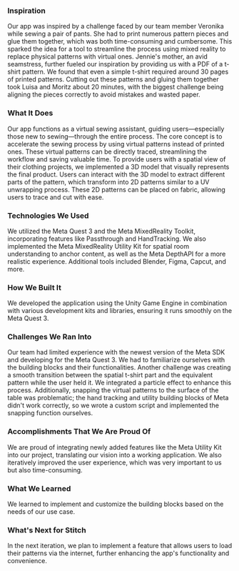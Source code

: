 ### Inspiration

Our app was inspired by a challenge faced by our team member Veronika while sewing a pair of pants. She had to print numerous pattern pieces and glue them together, which was both time-consuming and cumbersome. This sparked the idea for a tool to streamline the process using mixed reality to replace physical patterns with virtual ones. Jennie's mother, an avid seamstress, further fueled our inspiration by providing us with a PDF of a t-shirt pattern. We found that even a simple t-shirt required around 30 pages of printed patterns. Cutting out these patterns and gluing them together took Luisa and Moritz about 20 minutes, with the biggest challenge being aligning the pieces correctly to avoid mistakes and wasted paper.

### What It Does

Our app functions as a virtual sewing assistant, guiding users—especially those new to sewing—through the entire process. The core concept is to accelerate the sewing process by using virtual patterns instead of printed ones. These virtual patterns can be directly traced, streamlining the workflow and saving valuable time. To provide users with a spatial view of their clothing projects, we implemented a 3D model that visually represents the final product. Users can interact with the 3D model to extract different parts of the pattern, which transform into 2D patterns similar to a UV unwrapping process. These 2D patterns can be placed on fabric, allowing users to trace and cut with ease.

### Technologies We Used

We utilized the Meta Quest 3 and the Meta MixedReality Toolkit, incorporating features like Passthrough and HandTracking. We also implemented the Meta MixedReality Utility Kit for spatial room understanding to anchor content, as well as the Meta DepthAPI for a more realistic experience. Additional tools included Blender, Figma, Capcut, and more.

### How We Built It

We developed the application using the Unity Game Engine in combination with various development kits and libraries, ensuring it runs smoothly on the Meta Quest 3.

### Challenges We Ran Into

Our team had limited experience with the newest version of the Meta SDK and developing for the Meta Quest 3. We had to familiarize ourselves with the building blocks and their functionalities. Another challenge was creating a smooth transition between the spatial t-shirt part and the equivalent pattern while the user held it. We integrated a particle effect to enhance this process. Additionally, snapping the virtual patterns to the surface of the table was problematic; the hand tracking and utility building blocks of Meta didn't work correctly, so we wrote a custom script and implemented the snapping function ourselves.

### Accomplishments That We Are Proud Of

We are proud of integrating newly added features like the Meta Utility Kit into our project, translating our vision into a working application. We also iteratively improved the user experience, which was very important to us but also time-consuming.

### What We Learned

We learned to implement and customize the building blocks based on the needs of our use case.

### What's Next for Stitch

In the next iteration, we plan to implement a feature that allows users to load their patterns via the internet, further enhancing the app's functionality and convenience.
